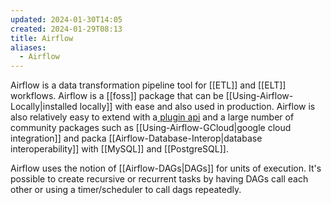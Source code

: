 ```yaml
---
updated: 2024-01-30T14:05
created: 2024-01-29T08:13
title: Airflow
aliases:
  - Airflow
---
```


Airflow is a data transformation pipeline tool for [[ETL]] and [[ELT]] workflows. Airflow is a [[foss]] package that can be [[Using-Airflow-Locally|installed locally]] with ease and also used in production.  Airflow is also relatively easy to extend with a[ plugin api](Airflow-Plugins) and a large number of community packages such as [[Using-Airflow-GCloud|google cloud integration]] and packa [[Airflow-Database-Interop|database interoperability]] with [[MySQL]] and [[PostgreSQL]].

Airflow uses the notion of [[Airflow-DAGs|DAGs]] for units of execution. It's possible to create recursive or recurrent tasks by having DAGs call each other or using a timer/scheduler to call dags repeatedly.